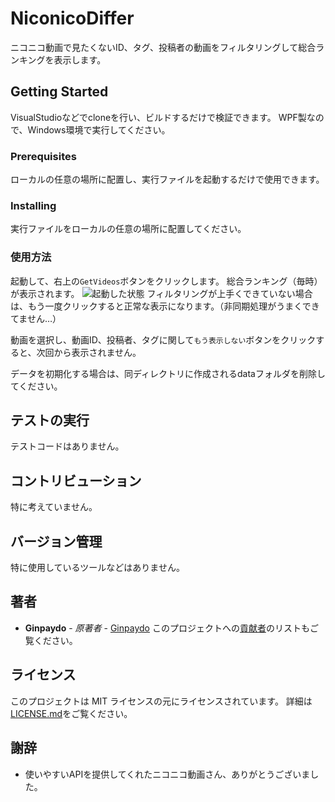 # NiconicoDiffer
ニコニコ動画で見たくないID、タグ、投稿者の動画をフィルタリングして総合ランキングを表示します。

## Getting Started
VisualStudioなどでcloneを行い、ビルドするだけで検証できます。
WPF製なので、Windows環境で実行してください。

### Prerequisites
ローカルの任意の場所に配置し、実行ファイルを起動するだけで使用できます。

### Installing
実行ファイルをローカルの任意の場所に配置してください。

### 使用方法
起動して、右上の`GetVideos`ボタンをクリックします。
総合ランキング（毎時）が表示されます。
![起動した状態](https://user-images.githubusercontent.com/39305262/52919128-43cedf80-3342-11e9-8c4d-224eddc3b728.png "起動した状態")
フィルタリングが上手くできていない場合は、もう一度クリックすると正常な表示になります。（非同期処理がうまくできてません…）

動画を選択し、動画ID、投稿者、タグに関して`もう表示しない`ボタンをクリックすると、次回から表示されません。

データを初期化する場合は、同ディレクトリに作成されるdataフォルダを削除してください。

## テストの実行
テストコードはありません。

## コントリビューション
特に考えていません。

## バージョン管理
特に使用しているツールなどはありません。

## 著者
* **Ginpaydo** - *原著者* - [Ginpaydo](https://github.com/ginpaydo)
このプロジェクトへの[貢献者](https://github.com/ginpaydo/NiconicoDiffer/contributors)のリストもご覧ください。

## ライセンス
このプロジェクトは MIT ライセンスの元にライセンスされています。 詳細は[LICENSE.md](LICENSE.md)をご覧ください。

## 謝辞
* 使いやすいAPIを提供してくれたニコニコ動画さん、ありがとうございました。
